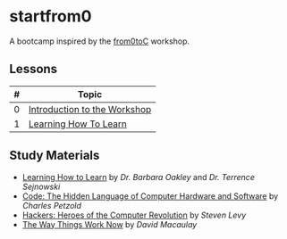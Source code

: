 # startfrom0

A bootcamp inspired by the [from0toC](https://github.com/ubidefeo/from0toC) workshop.

## Lessons

| #   | Topic |
| :-: | ----- |
| 0   | [Introduction to the Workshop](https://gitpitch.com/njncalub/startfrom0/master?p=lessons/introduction/#/) |
| 1   | [Learning How To Learn](https://gitpitch.com/njncalub/startfrom0/master?p=lessons/learning/#/) |

## Study Materials

* [Learning How to Learn](https://www.coursera.org/learn/learning-how-to-learn) by *Dr. Barbara Oakley* and *Dr. Terrence Sejnowski*
* [Code: The Hidden Language of Computer Hardware and Software](https://www.amazon.com/Code-Language-Computer-Hardware-Software/dp/0735611319/) by *Charles Petzold*
* [Hackers: Heroes of the Computer Revolution](https://www.amazon.com/Hackers-Computer-Revolution-Steven-Levy/dp/1449388396/) by *Steven Levy*
* [The Way Things Work Now](https://www.amazon.com/Way-Things-Work-Now/dp/0544824385/) by *David Macaulay*
